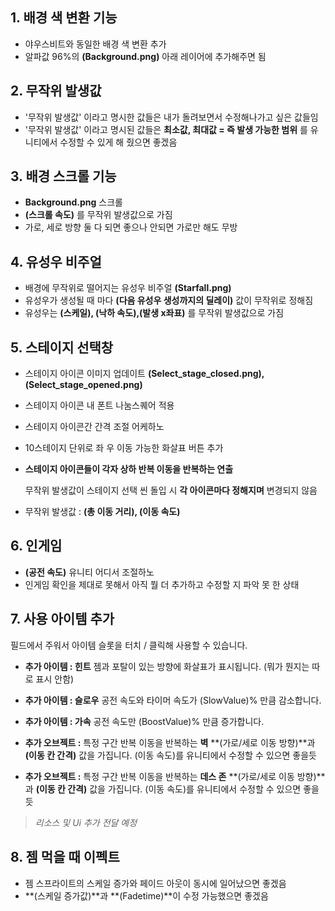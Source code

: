 ﻿

## **1. 배경 색 변환 기능**
 - 야우스비트와 동일한 배경 색 변환 추가 
 - 알파값 96%의 **(Background.png)** 아래 레이어에 추가해주면 됨

## **2. 무작위 발생값**
- '무작위 발생값' 이라고 명시한 값들은 내가 돌려보면서 수정해나가고 싶은 값들임
 - '무작위 발생값' 이라고 명시된 값들은 **최소값, 최대값 = 즉 발생 가능한 범위** 를 유니티에서 수정할 수 있게 해 줬으면 좋겠음
 
## **3. 배경 스크롤 기능**
 - **Background.png** 스크롤
 - **(스크롤 속도)** 를 무작위 발생값으로 가짐 
- 가로, 세로 방향 둘 다 되면 좋으나 안되면 가로만 해도 무방

## 4. 유성우 비주얼
 - 배경에 무작위로 떨어지는 유성우 비주얼 **(Starfall.png)**
 - 유성우가 생성될 때 마다 **(다음 유성우 생성까지의 딜레이)** 값이 무작위로 정해짐 
 - 유성우는 **(스케일), (낙하 속도),(발생 x좌표)** 를 무작위 발생값으로 가짐

## 5. 스테이지 선택창
- 스테이지 아이콘 이미지 업데이트 **(Select_stage_closed.png), (Select_stage_opened.png)**
- 스테이지 아이콘 내 폰트 나눔스퀘어 적용
- 스테이지 아이콘간 간격 조절 어케하노
- 10스테이지 단위로 좌 우 이동 가능한 화살표 버튼 추가

- **스테이지 아이콘들이 각자 상하 반복 이동을 반복하는 연출**

  무작위 발생값이 스테이지 선택 씬 돌입 시 **각 아이콘마다 정해지며** 변경되지 않음
-  무작위 발생값 : **(총 이동 거리), (이동 속도)**

## **6. 인게임**
- **(공전 속도)** 유니티 어디서 조절하노
- 인게임 확인을 제대로 못해서 아직 뭘 더 추가하고 수정할 지 파악 못 한 상태

## **7. 사용 아이템 추가**
필드에서 주워서 아이템 슬롯을 터치 / 클릭해 사용할 수 있습니다. 

- **추가 아이템 : 힌트**
	젬과 포탈이 있는 방향에 화살표가 표시됩니다. (뭐가 뭔지는 따로 표시 안함)
- **추가 아이템 : 슬로우**
	공전 속도와 타이머 속도가 (SlowValue)% 만큼 감소합니다.
- **추가 아이템 : 가속**
	공전 속도만 (BoostValue)% 만큼 증가합니다.


- **추가 오브젝트 :** 특정 구간 반복 이동을 반복하는 **벽**
	**(가로/세로 이동 방향)**과 **(이동 칸 간격)** 값을 가집니다.
	(이동 속도)를 유니티에서 수정할 수 있으면 좋을듯
- **추가 오브젝트 :** 특정 구간 반복 이동을 반복하는 **데스 존**
**(가로/세로 이동 방향)**과 **(이동 칸 간격)** 값을 가집니다.
	(이동 속도)를 유니티에서 수정할 수 있으면 좋을듯

> *리소스 및 Ui 추가 전달 예정*

## **8. 젬 먹을 때 이펙트**
- 젬 스프라이트의 스케일 증가와 페이드 아웃이 동시에 일어났으면 좋겠음
- **(스케일 증가값)**과 **(Fadetime)**이 수정 가능했으면 좋겠음


